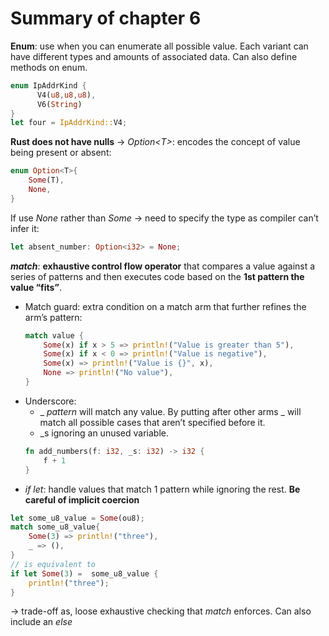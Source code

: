 # Summary of chapter 6
**Enum**: use when you can enumerate all possible value. Each variant can have different types and amounts of associated data. Can also define methods on enum.
```rust
enum IpAddrKind {
      V4(u8,u8,u8),
      V6(String)
}
let four = IpAddrKind::V4;
```

**Rust does not have nulls** -> _Option\<T\>_: encodes the concept of value being present or absent:
```rust
enum Option<T>{
    Some(T),
    None,
}
```
If use _None_ rather than _Some_ -> need to specify the type as compiler can’t infer it:
```rust
let absent_number: Option<i32> = None;
```

**_match_**: **exhaustive control flow operator** that compares a value against a series of patterns and then executes code based on the **1st pattern the value “fits”**.
- Match guard: extra condition on a match arm that further refines the arm’s pattern:
    ```rust
    match value {
        Some(x) if x > 5 => println!("Value is greater than 5"),
        Some(x) if x < 0 => println!("Value is negative"),
        Some(x) => println!("Value is {}", x),
        None => println!("No value"),
    }
    ```
- Underscore:
    - _ _pattern_ will match any value. By putting after other arms _ will match all possible cases that aren’t specified before it. 
    - _s ignoring an unused variable.
    ```rust
    fn add_numbers(f: i32, _s: i32) -> i32 {
        f + 1
    }
    ```
- _if let_:  handle values that match 1 pattern while ignoring the rest. **Be careful of implicit coercion**
```rust
let some_u8_value = Some(ou8);
match some_u8_value{
    Some(3) => println!("three"),
    _ => (),
}
// is equivalent to
if let Some(3) =  some_u8_value {
    println!("three");
}
```
-> trade-off as, loose exhaustive checking that _match_ enforces. Can also include an _else_

